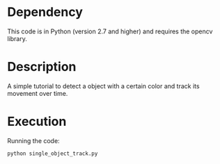 # Dependency
This code is in Python (version 2.7 and higher) and requires the opencv library.

# Description
A simple tutorial to detect a object with a certain color and track its movement over time.

# Execution
Running the code:
```
python single_object_track.py
```


